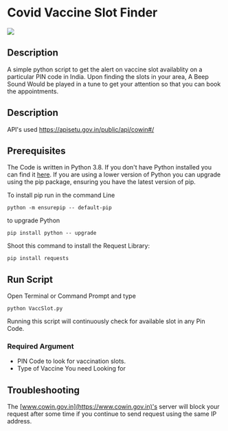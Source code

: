 # Covid Vaccine Slot Finder

![](https://forthebadge.com/images/badges/made-with-python.svg)

## Description
A simple python script to get the alert on vaccine slot availablity on a particular PIN code in India. Upon finding the slots in your area, A Beep Sound Would be played in a tune to get your attention so that you can book the appointments.

## Description
API's used https://apisetu.gov.in/public/api/cowin#/

## Prerequisites
The Code is written in Python 3.8. If you don't have Python installed you can find it [here](https://www.python.org/downloads/). If you are using a lower version of Python you can upgrade using the pip package, ensuring you have the latest version of pip. 

To install pip run in the command Line
```
python -m ensurepip -- default-pip 
``` 
to upgrade Python
```
pip install python -- upgrade
```
Shoot this command to install the Request Library:
```
pip install requests
```

## Run Script
Open Terminal or Command Prompt and type
```
python VaccSlot.py 
```
Running this script will continuously check for available slot in any Pin Code.

### Required Argument
 - PIN Code to look for vaccination slots.
 - Type of Vaccine You need Looking for

## Troubleshooting
The [www.cowin.gov.in](https://www.cowin.gov.in)'s server will block your request after some time if you continue to send request using the same IP address. 
